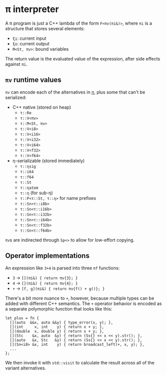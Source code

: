 # π interpreter
A π program is just a C++ lambda of the form `F<πv(πi&)>`, where `πi` is a structure that stores several elements:

+ `ξi`: current input
+ `ξo`: current output
+ `M<St, πv>`: bound variables

The return value is the evaluated value of the expression, after side effects against `πi`.


## `πv` runtime values
`πv` can encode each of the alternatives in [η](eta.md), plus some that can't be serialized:

+ C++ native (stored on heap)
  + `τ::Re`
  + `τ::V<πv>`
  + `τ::M<St, πv>`
  + `τ::V<i8>`
  + `τ::V<i16>`
  + `τ::V<i32>`
  + `τ::V<i64>`
  + `τ::V<f32>`
  + `τ::V<f64>`
+ η-serializable (stored immediately)
  + `τ::ηsig`
  + `τ::i64`
  + `τ::f64`
  + `τ::St`
  + `τ::ηatom`
  + `τ::η` (for sub-η)
  + `τ::P<τ::St, τ::η>` for name prefixes
  + `τ::Sn<τ::i8b>`
  + `τ::Sn<τ::i16b>`
  + `τ::Sn<τ::i32b>`
  + `τ::Sn<τ::i64b>`
  + `τ::Sn<τ::f32b>`
  + `τ::Sn<τ::f64b>`

`πv`s are indirected through `Sp<>` to allow for low-effort copying.


## Operator implementations
An expression like `3+4` is parsed into three `πf` functions:

+ `3` → `[](πi&) { return πv{3}; }`
+ `4` → `[](πi&) { return πv{4}; }`
+ `+` → `[f, g](πi&) { return πv{f() + g()}; }`

There's a bit more nuance to `+`, however, because multiple types can be added with different C++ semantics. The `+` operator behavior is encoded as a separate polymorphic function that looks like this:

```
let plus = fn {
  [](auto  &&x, auto &&y) { type_error(x, y); },
  [](int     x, int    y) { return x + y; },
  [](double  x, double y) { return x + y; },
  [](Stc    &x, auto  &y) { return (Ss{} << x << y).str(); },
  [](auto   &x, Stc   &y) { return (Ss{} << x << y).str(); },
  [](Sn<i8> &x, int    y) { return broadcast_left(+, x, y); },
  ...
};
```

We then invoke it with `std::visit` to calculate the result across all of the variant alternatives.

